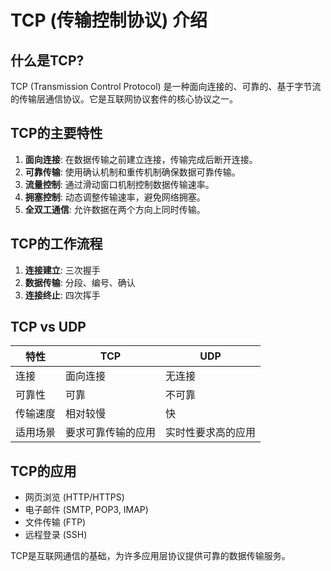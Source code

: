 # TCP (传输控制协议) 介绍

## 什么是TCP?

TCP (Transmission Control Protocol) 是一种面向连接的、可靠的、基于字节流的传输层通信协议。它是互联网协议套件的核心协议之一。

## TCP的主要特性

1. **面向连接**: 在数据传输之前建立连接，传输完成后断开连接。
2. **可靠传输**: 使用确认机制和重传机制确保数据可靠传输。
3. **流量控制**: 通过滑动窗口机制控制数据传输速率。
4. **拥塞控制**: 动态调整传输速率，避免网络拥塞。
5. **全双工通信**: 允许数据在两个方向上同时传输。

## TCP的工作流程

1. **连接建立**: 三次握手
2. **数据传输**: 分段、编号、确认
3. **连接终止**: 四次挥手

## TCP vs UDP

| 特性 | TCP | UDP |
|------|-----|-----|
| 连接 | 面向连接 | 无连接 |
| 可靠性 | 可靠 | 不可靠 |
| 传输速度 | 相对较慢 | 快 |
| 适用场景 | 要求可靠传输的应用 | 实时性要求高的应用 |

## TCP的应用

- 网页浏览 (HTTP/HTTPS)
- 电子邮件 (SMTP, POP3, IMAP)
- 文件传输 (FTP)
- 远程登录 (SSH)

TCP是互联网通信的基础，为许多应用层协议提供可靠的数据传输服务。